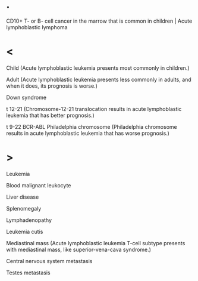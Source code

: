 # .

CD10+ T- or B- cell cancer in the marrow that is common in children | Acute lymphoblastic lymphoma

# <

Child (Acute lymphoblastic leukemia presents most commonly in children.)

Adult (Acute lymphoblastic leukemia presents less commonly in adults, and when it does, its prognosis is worse.)

Down syndrome

t 12-21 (Chromosome-12-21 translocation results in acute lymphoblastic leukemia that has better prognosis.)

t 9-22 BCR-ABL Philadelphia chromosome (Philadelphia chromosome results in acute lymphoblastic leukemia that has worse prognosis.)

# >

Leukemia

Blood malignant leukocyte

Liver disease

Splenomegaly

Lymphadenopathy

Leukemia cutis

Mediastinal mass (Acute lymphoblastic leukemia T-cell subtype presents with mediastinal mass, like superior-vena-cava syndrome.)

Central nervous system metastasis

Testes metastasis
